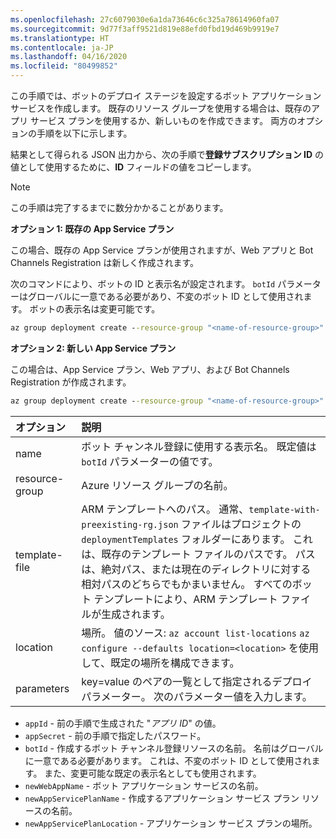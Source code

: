 ```yaml
---
ms.openlocfilehash: 27c6079030e6a1da73646c6c325a78614960fa07
ms.sourcegitcommit: 9d77f3aff9521d819e88efd0fbd19d469b9919e7
ms.translationtype: HT
ms.contentlocale: ja-JP
ms.lasthandoff: 04/16/2020
ms.locfileid: "80499852"
---
```

この手順では、ボットのデプロイ ステージを設定するボット アプリケーション サービスを作成します。 既存のリソース グループを使用する場合は、既存のアプリ サービス プランを使用するか、新しいものを作成できます。 両方のオプションの手順を以下に示します。

結果として得られる JSON 出力から、次の手順で**登録サブスクリプション ID** の値として使用するために、**ID** フィールドの値をコピーします。

> [!NOTE]
> この手順は完了するまでに数分かかることがあります。

**オプション 1: 既存の App Service プラン**

この場合、既存の App Service プランが使用されますが、Web アプリと Bot Channels Registration は新しく作成されます。

次のコマンドにより、ボットの ID と表示名が設定されます。 `botId` パラメーターはグローバルに一意である必要があり、不変のボット ID として使用されます。 ボットの表示名は変更可能です。

```cmd
az group deployment create --resource-group "<name-of-resource-group>" --template-file "<path-to-template-with-preexisting-rg.json>" --parameters appId="<app-id-from-previous-step>" appSecret="<password-from-previous-step>" botId="<id or bot-app-service-name>" newWebAppName="<bot-app-service-name>" existingAppServicePlan="<name-of-app-service-plan>" appServicePlanLocation="<region-location-name>" --name "<bot-app-service-name>"
```

**オプション 2: 新しい App Service プラン**

この場合は、App Service プラン、Web アプリ、および Bot Channels Registration が作成されます。

```cmd
az group deployment create --resource-group "<name-of-resource-group>" --template-file "<path-to-template-with-preexisting-rg.json>" --parameters appId="<app-id-from-previous-step>" appSecret="<password-from-previous-step>" botId="<id or bot-app-service-name>" newWebAppName="<bot-app-service-name>" newAppServicePlanName="<name-of-app-service-plan>" appServicePlanLocation="<region-location-name>" --name "<bot-app-service-name>"
```

| オプション   | 説明 |
|:---------|:------------|
| name | ボット チャンネル登録に使用する表示名。 既定値は `botId` パラメーターの値です。|
| resource-group | Azure リソース グループの名前。 |
| template-file | ARM テンプレートへのパス。 通常、`template-with-preexisting-rg.json` ファイルはプロジェクトの `deploymentTemplates` フォルダーにあります。 これは、既存のテンプレート ファイルのパスです。 パスは、絶対パス、または現在のディレクトリに対する相対パスのどちらでもかまいません。 すべてのボット テンプレートにより、ARM テンプレート ファイルが生成されます。|
| location |場所。 値のソース: `az account list-locations` `az configure --defaults location=<location>` を使用して、既定の場所を構成できます。 |
| parameters | key=value のペアの一覧として指定されるデプロイ パラメーター。 次のパラメーター値を入力します。

- `appId` - 前の手順で生成された "*アプリ ID*" の値。
- `appSecret` - 前の手順で指定したパスワード。
- `botId` - 作成するボット チャンネル登録リソースの名前。 名前はグローバルに一意である必要があります。 これは、不変のボット ID として使用されます。 また、変更可能な既定の表示名としても使用されます。
- `newWebAppName` - ボット アプリケーション サービスの名前。
- `newAppServicePlanName` - 作成するアプリケーション サービス プラン リソースの名前。
- `newAppServicePlanLocation` - アプリケーション サービス プランの場所。
